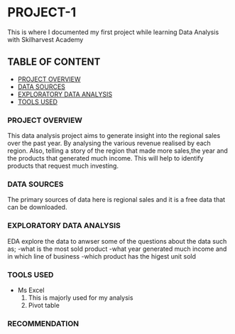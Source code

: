 # PROJECT-1
This is where I documented my first project while learning Data Analysis with Skilharvest Academy

## TABLE OF CONTENT
- [PROJECT OVERVIEW](project-overview)
- [DATA SOURCES](data-sources)
- [EXPLORATORY DATA ANALYSIS](exploratory-data-analysis)
- [TOOLS USED](tools-used)

### PROJECT OVERVIEW

This data analysis project aims to generate insight into the regional sales over the past year. By analysing the various revenue realised by each region. Also, telling a story of the region that made more sales,the year and the products that generated much income. This will help to identify products that request much investing.

### DATA SOURCES
The primary sources of data here is regional sales and it is a free data that can be downloaded.

### EXPLORATORY DATA ANALYSIS

EDA explore the data to anwser some of the questions about the data such as;
-what is the most sold product
-what year generated much income and in which line of business
-which product has the higest unit sold

### TOOLS USED

- Ms Excel
  1. This is majorly used for my analysis
  2.  Pivot table

### RECOMMENDATION














